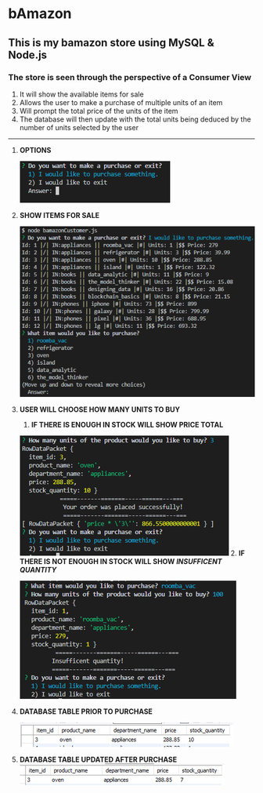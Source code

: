 # bAmazon

## This is my bamazon store using MySQL & Node.js

### The store is seen through the perspective of a **Consumer View**

1. It will show the available items for sale
1. Allows the user to make a purchase of multiple units of an item
1. Will prompt the total price of the units of the item
1. The database will then update with the total units being deduced by the number of units selected by the user

---

1. **OPTIONS**

    ![Options](images/options.PNG)
1. **SHOW ITEMS FOR SALE**

    ![Items for sale](images/itemsToBuy.PNG)
1. **USER WILL CHOOSE HOW MANY UNITS TO BUY**
    1. **IF THERE IS ENOUGH IN STOCK WILL SHOW PRICE TOTAL**

    ![price total](images/promptPrice.PNG)
    2. **IF THERE IS NOT ENOUGH IN STOCK WILL SHOW _INSUFFICENT QUANTITY_**

    ![Insuficient](images/tooMuch.PNG)

1. **DATABASE TABLE PRIOR TO PURCHASE**

    ![dbPrior](images/dbPrePurchase.PNG)

1. **DATABASE TABLE UPDATED AFTER PURCHASE**
    ![dbPost](images/dbUpdate.PNG)